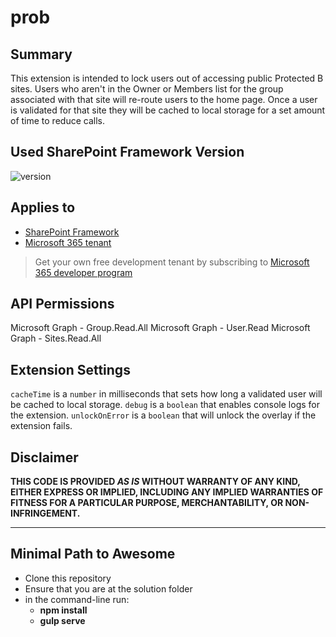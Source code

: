 # prob

## Summary

This extension is intended to lock users out of accessing public Protected B sites.
Users who aren't in the Owner or Members list for the group associated with that site will re-route users to the home page.
Once a user is validated for that site they will be cached to local storage for a set amount of time to reduce calls.

## Used SharePoint Framework Version

![version](https://img.shields.io/badge/version-1.21.1-green.svg)

## Applies to

- [SharePoint Framework](https://aka.ms/spfx)
- [Microsoft 365 tenant](https://docs.microsoft.com/en-us/sharepoint/dev/spfx/set-up-your-developer-tenant)

> Get your own free development tenant by subscribing to [Microsoft 365 developer program](http://aka.ms/o365devprogram)

## API Permissions

Microsoft Graph - Group.Read.All
Microsoft Graph - User.Read
Microsoft Graph - Sites.Read.All

## Extension Settings

`cacheTime` is a `number` in milliseconds that sets how long a validated user will be cached to local storage.
`debug` is a `boolean` that enables console logs for the extension.
`unlockOnError` is a `boolean` that will unlock the overlay if the extension fails.

## Disclaimer

**THIS CODE IS PROVIDED _AS IS_ WITHOUT WARRANTY OF ANY KIND, EITHER EXPRESS OR IMPLIED, INCLUDING ANY IMPLIED WARRANTIES OF FITNESS FOR A PARTICULAR PURPOSE, MERCHANTABILITY, OR NON-INFRINGEMENT.**

---

## Minimal Path to Awesome

- Clone this repository
- Ensure that you are at the solution folder
- in the command-line run:
  - **npm install**
  - **gulp serve**
